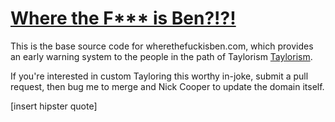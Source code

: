 [Where the F*** is Ben?!?!](http://wherethefuckisben.com/)
=====================

This is the base source code for wherethefuckisben.com,
which provides an early warning system to the people in the path of Taylorism [Taylorism](https://github.com/taybenlor).

If you're interested in custom Tayloring this worthy in-joke,
submit a pull request, then bug me to merge and Nick Cooper to update the domain itself.

[insert hipster quote]
